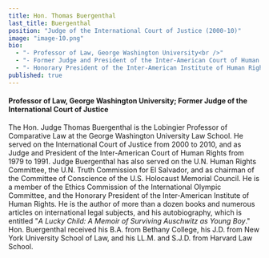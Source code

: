 ```yaml
---
title: Hon. Thomas Buergenthal
last_title: Buergenthal
position: "Judge of the International Court of Justice (2000-10)"
image: "image-10.png"
bio: 
  - "- Professor of Law, George Washington University<br />"
  - "- Former Judge and President of the Inter-American Court of Human Rights (1979—91)<br />"
  - "- Honorary President of the Inter-American Institute of Human Rights<br />"
published: true
---
```


#### Professor of Law, George Washington University; Former Judge of the International Court of Justice
The Hon. Judge Thomas Buergenthal is the Lobingier Professor of Comparative Law at the George Washington University Law School. He served on the International Court of Justice from 2000 to 2010, and as Judge and President of the Inter-American Court of Human Rights from 1979 to 1991. Judge Buergenthal has also served on the U.N. Human Rights Committee, the U.N. Truth Commission for El Salvador, and as chairman of the Committee of Conscience of the U.S. Holocaust Memorial Council. He is a member of the Ethics Commission of the International Olympic Committee, and the Honorary President of the Inter-American Institute of Human Rights. He is the author of more than a dozen books and numerous articles on international legal subjects, and his autobiography, which is entitled "*A Lucky Child: A Memoir of Surviving Auschwitz as Young Boy*." Hon. Buergenthal received his B.A. from Bethany College, his J.D. from New York University School of Law, and his LL.M. and S.J.D. from Harvard Law School.
